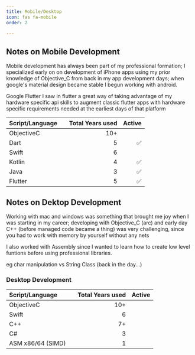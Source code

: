 ```yaml
---
title: Mobile/Desktop
icon: fas fa-mobile
order: 2

---
```


## Notes on Mobile Development

Mobile development has always been part of my professional formation; I specialized early on on development of iPhone apps using my prior knowledge of Objective_C from back in my app development days; when google's material design became stable I begun working with android.

Google Flutter 
I saw in flutter a great way of taking advantage of my hardware specific api skills to augment classic flutter apps with hardware specific requirements needed at the earliest days of that platform

| Script/Language  |       | Total Years used | Active |
| :----------------- | :--------------- | ------: |------: |
| ObjectiveC               |     |      10+ |  |
| Dart |  |   5 | ✅|
| Swift |  |   6 |  |
| Kotlin |  |   4 | ✅ |
| Java |  |   3 | ✅ |
| Flutter   |      | 5 | ✅ |


## Notes on Dektop Development

Working with mac and windows was something that brought me joy when I was starting in my career; developing with Objective_C (arc) and early day C++ (before managed code became a thing) was very challenging, since you had to work with memory by yourself without any nets 

I also worked with Assembly since I wanted to learn how to create low level funtions before using professional libraries.

eg char manipulation vs String Class (back in the day...)

### Desktop Development

| Script/Language  |       | Total Years used | Active |
| :----------------- | :--------------- | ------: |------: |
| ObjectiveC               |     |      10+ |  |
| Swift |  |   6 |  |
| C++ |  |   7+ |  |
| C# |  |   3 |  |
| ASM x86/64 (SIMD) |  |   1 |  |
